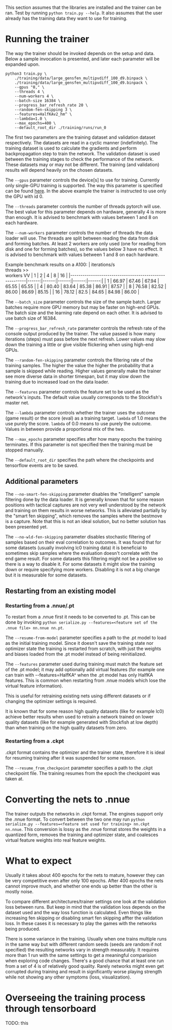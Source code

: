 This section assumes that the libraries are installed and the trainer can be ran. Test by running `python train.py --help`. It also assumes that the user already has the training data they want to use for training.

# Running the trainer

The way the trainer should be invoked depends on the setup and data. Below a sample invocation is presented, and later each parameter will be expanded upon.

```
python3 train.py \
    ./training/data/large_gensfen_multipvdiff_100_d9.binpack \
    ./training/data/large_gensfen_multipvdiff_100_d9.binpack \
    --gpus "0," \
    --threads 4 \
    --num-workers 4 \
    --batch-size 16384 \
    --progress_bar_refresh_rate 20 \
    --random-fen-skipping 3 \
    --features=HalfKAv2_hm^ \
    --lambda=1.0 \
    --max_epochs=400 \
    --default_root_dir ./training/runs/run_0
```

The first two parameters are the training dataset and validation dataset respectively. The datasets are read in a cyclic manner (indefinitely). The training dataset is used to calculate the gradients and perform backpropagation step to train the network. The validation dataset is used between the training stages to check the performance of the network. These datasets may or may not be different. The training (and validation) results will depend heavily on the chosen datasets.

The `--gpus` parameter controls the device[s] to use for training. Currently only single-GPU training is supported. The way this parameter is specified can be found [here](https://pytorch-lightning.readthedocs.io/en/stable/common/trainer.html#gpus). In the above example the trainer is instructed to use only the GPU with id 0.

The `--threads` parameter controls the number of threads pytorch will use. The best value for this parameter depends on hardware, generally 4 is more than enough. It is advised to benchmark with values between 1 and 8 on each hardware.

The `--num-workers` parameter controls the number of threads the data loader will use. The threads are split between reading the data from disk and forming batches. At least 2 workers are only used (one for reading from disk and one for forming batches), so the values below 3 have no effect. It is advised to benchmark with values between 1 and 8 on each hardware.

Example benchmark results on a A100:
| iterations/s <br> threads >> <br> workers VV |     1 |     2 |     4 |     8 |    16 |
|--------------------------------------------------------|------:|------:|------:|------:|------:|
|                                                      1 | 66.97 | 67.46 | 67.94 | 65.55 | 65.55 |
|                                                      4 | 80.40 | 83.64 | 85.38 | 86.91 | 87.57 |
|                                                      8 | 76.58 | 82.52 | 86.00 | 86.69 | 85.15 |
|                                                     16 | 78.12 |  82.5 | 84.65 | 84.98 | 86.00 |

The `--batch_size` parameter controls the size of the sample batch. Larger batches require more GPU memory but may be faster on high-end GPUs. The batch size and the learning rate depend on each other. It is advised to use batch size of 16384.

The `--progress_bar_refresh_rate` parameter controls the refresh rate of the console output produced by the trainer. The value passed is how many iterations (steps) must pass before the next refresh. Lower values may slow down the training a little or give visible flickering when using high-end GPUs.

The `--random-fen-skipping` parameter controls the filtering rate of the training samples. The higher the value the higher the probability that a sample is skipped while reading. Higher values generally make the trainer see more diverse data in shorter timespan, but it may slow down the training due to increased load on the data loader.

The `--features` parameter controls the feature set to be used as the network's inputs. The default value usually corresponds to the Stockfish's master net.

The `--lambda` parameter controls whether the trainer uses the outcome (game result) or the score (eval) as a training target. `lambda` of 1.0 means the use purely the score. `lambda` of 0.0 means to use purely the outcome. Values in between provide a proportional mix of the two.

The `--max_epochs` parameter specifies after how many epochs the training terminates. If this parameter is not specified then the training must be stopped manually.

The `--default_root_dir` specifies the path where the checkpoints and tensorflow events are to be saved.

## Additional parameters

The `--no-smart-fen-skipping` parameter disables the "intelligent" sample filtering done by the data loader. It is generally known that for some reason positions with tactical captures are not very well understood by the network and training on them results in worse networks. This is alleviated partially by the "smart fen skipping", which removes the samples where the bestmove is a capture. Note that this is not an ideal solution, but no better solution has been presented yet.

The `--no-wld-fen-skipping` parameter disables stochastic filtering of samples based on their eval correlation to outcomes. It was found that for some datasets (usually involving lc0 training data) it is beneficial to sometimes skip samples where the evaluation doesn't correlate with the end game result. For some datasets this filtering might not be a positive so there is a way to disable it. For some datasets it might slow the training down or require specifying more workers. Disabling it is not a big change but it is measurable for some datasets.

## Restarting from an existing model

### Restarting from a .nnue/.pt

To restart from a .nnue first it needs to be converted to .pt. This can be done by invoking `python serialize.py --features=<feature set of the .nnue file> nn.nnue nn.pt`.

The `--resume-from-model` parameter specifies a path to the .pt model to load as the initial training model. Since it doesn't save the training state nor optimizer state the training is restarted from scratch, with just the weights and biases loaded from the .pt model instead of being reinitialized.

The `--features` parameter used during training must match the feature set of the .pt model; it may add optionally add virtual features (for example one can train with --features=HalfKA^ when the .pt model has only HalfKA features. This is common when restarting from .nnue models which lose the virtual feature information).

This is useful for retraining existing nets using different datasets or if changing the optimizer settings is required. 

It is known that for some reason high quality datasets (like for example lc0) achieve better results when used to retrain a network trained on lower quality datasets (like for example generated with Stockfish at low depth) than when training on the high quality datasets from zero.

### Restarting from a .ckpt

.ckpt format contains the optimizer and the trainer state, therefore it is ideal for resuming training after it was suspended for some reason.

The `--resume_from_checkpoint` parameter specifies a path to the .ckpt checkpoint file. The training resumes from the epoch the checkpoint was taken at. 

# Converting the nets to .nnue

The trainer outputs the networks in .ckpt format. The engines support only the .nnue format. To convert between the two one may run `python serialize.py --features=<feature set used for training> nn.ckpt nn.nnue`. This conversion is lossy as the .nnue format stores the weights in a quantized form, removes the training and optimizer state, and coalesces virtual feature weights into real feature weights.

# What to expect

Usually it takes about 400 epochs for the nets to mature, however they can be very competitive even after only 100 epochs. After 400 epochs the nets cannot improve much, and whether one ends up better than the other is mostly noise.

To compare different architectures/trainer settings one look at the validation loss between runs. But keep in mind that the validation loss depends on the dataset used and the way loss function is calculated. Even things like increasing fen skipping or disabling smart fen skipping affter the validation loss. In these cases it is necessary to play the games with the networks being produced.

There is some variance in the training. Usually when one trains multiple runs in the same way but with different random seeds (seeds are random if not specified) the resulting networks vary in strength measurably. It requires more than 1 run with the same settings to get a meaningful comparision when exploring code changes. There's a good chance that at least one run from a set of 4 is of relatively good quality. Rarely networks might even get corrupted during training and result in significantly worse playing strength while not showing any other symptoms (loss, visualization).

# Overseeing the training process through tensorboard

TODO: this